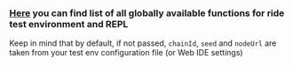 ### [Here](https://wavesplatform.github.io/js-test-env/globals.html) you can find list of all globally available functions for ride test environment and REPL 

Keep in mind that by default, if not passed, `chainId`, `seed` and `nodeUrl` are taken from your test env configuration file (or Web IDE settings) 
